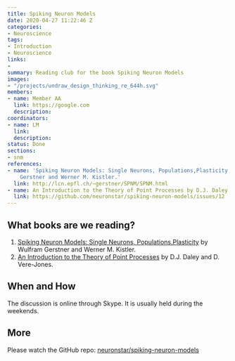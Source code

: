 ```yaml
---
title: Spiking Neuron Models
date: 2020-04-27 11:22:46 Z
categories:
- Neuroscience
tags:
- Introduction
- Neuroscience
links:
- 
summary: Reading club for the book Spiking Neuron Models
images:
- "/projects/undraw_design_thinking_re_644h.svg"
members:
- name: Member AA
  link: https://google.com
  description: 
coordinators:
- name: LM
  link: 
  description: 
status: Done
sections:
- snm
references:
- name: 'Spiking Neuron Models: Single Neurons, Populations,Plasticity by Wulfram
    Gerstner and Werner M. Kistler.'
  link: http://lcn.epfl.ch/~gerstner/SPNM/SPNM.html
- name: An Introduction to the Theory of Point Processes by D.J. Daley and D. Vere-Jones.
  link: https://github.com/neuronstar/spiking-neuron-models/issues/12
---
```


## What books are we reading?

1. [Spiking Neuron Models: Single Neurons, Populations,Plasticity](http://lcn.epfl.ch/~gerstner/SPNM/SPNM.html) by Wulfram Gerstner and Werner M. Kistler.
2. [An Introduction to the Theory of Point Processes](https://github.com/neuronstar/spiking-neuron-models/issues/12) by D.J. Daley and D. Vere-Jones.

## When and How

The discussion is online through Skype. It is usually held during the weekends.

## More

Please watch the GitHub repo: [neuronstar/spiking-neuron-models](https://github.com/neuronstar/spiking-neuron-models)
